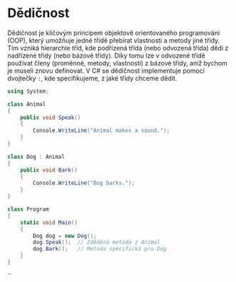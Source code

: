 # Dědičnost

 Dědičnost je klíčovým principem objektově orientovaného programování (OOP), který umožňuje jedné třídě přebírat vlastnosti a metody jiné třídy. Tím vzniká hierarchie tříd, kde podřízená třída (nebo odvozená třída) dědí z nadřízené třídy (nebo bázové třídy). Díky tomu lze v odvozené třídě používat členy (proměnné, metody, vlastnosti) z bázové třídy, aniž bychom je museli znovu definovat. V C# se dědičnost implementuje pomocí dvojtečky `:`, kde specifikujeme, z jaké třídy chceme dědit.
 

```csharp
using System;

class Animal
{
    public void Speak()
    {
        Console.WriteLine("Animal makes a sound.");
    }
}

class Dog : Animal
{
    public void Bark()
    {
        Console.WriteLine("Dog barks.");
    }
}

class Program
{
    static void Main()
    {
        Dog dog = new Dog();
        dog.Speak();  // Zděděná metoda z Animal
        dog.Bark();   // Metoda specifická pro Dog
    }
}

```



``